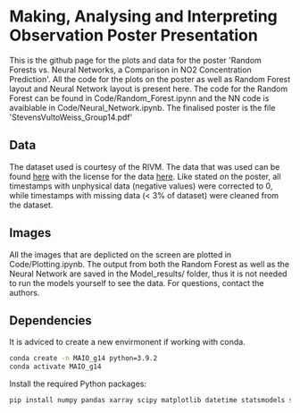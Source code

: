 # Making, Analysing and Interpreting Observation Poster Presentation
This is the github page for the plots and data for the poster 'Random Forests vs. Neural Networks, a Comparison in NO2 Concentration Prediction'. All the code for the plots on the poster as well as Random Forest layout and Neural Network layout is present here. The code for the Random Forest can be found in Code/Random_Forest.ipynn and the NN code is avaiblable in Code/Neural_Network.ipynb.
The finalised poster is the file 'StevensVultoWeiss_Group14.pdf' 
## Data
The dataset used is courtesy of the RIVM. The data that was used can be found [here](https://statline.rivm.nl/portal.html?_catalog=RIVM&_la=nl&tableId=50084NED&_theme=96) with the license for the data [here](https://creativecommons.org/licenses/by/4.0/deed.nl). Like stated on the poster, all timestamps with unphysical data (negative values) were corrected to 0, while timestamps with missing data (< 3% of dataset) were cleaned from the dataset.
 
## Images
All the images that are deplicted on the screen are plotted in Code/Plotting.ipynb. The output from both the Random Forest as well as the Neural Network are saved in the Model_results/ folder, thus it is not needed to run the models yourself to see the data. For questions, contact the authors. 


## Dependencies
It is adviced to create a new envirmonent if working with conda. 

```bash
conda create -n MAIO_g14 python=3.9.2
conda activate MAIO_g14
```

Install the required Python packages:

```bash
pip install numpy pandas xarray scipy matplotlib datetime statsmodels scikit-learn ipykernel torch torchvision torchaudio ray ray[tune]
```
